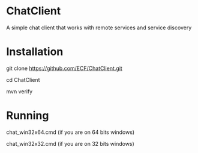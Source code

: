 ChatClient
==========

A simple chat client that works with remote services and service discovery

Installation
============

git clone https://github.com/ECF/ChatClient.git

cd ChatClient

mvn verify


Running
=======
chat_win32x64.cmd (if you are on 64 bits windows)

chat_win32x32.cmd (if you are on 32 bits windows)
